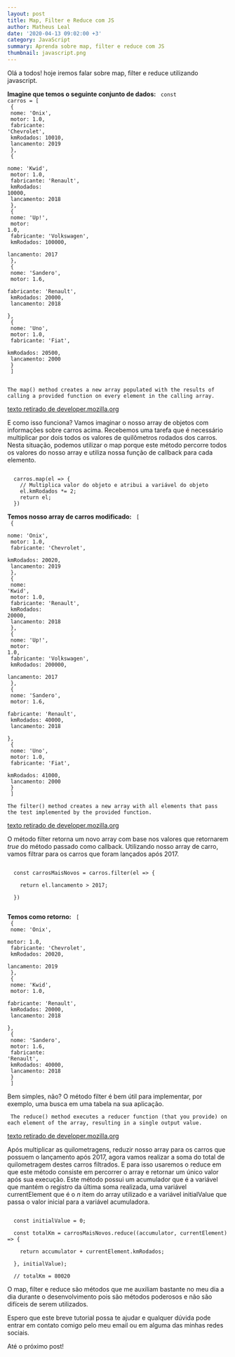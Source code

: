 ```yaml
---
layout: post
title: Map, Filter e Reduce com JS
author: Matheus Leal
date: '2020-04-13 09:02:00 +3'
category: JavaScript
summary: Aprenda sobre map, filter e reduce com JS
thumbnail: javascript.png
---
```


<p>Olá a todos! hoje iremos falar sobre map, filter e reduce utilizando javascript. </p>

<b>Imagine que temos o seguinte conjunto de dados:</b>
<code>
  const carros = [<br>
    {<br>
      nome: 'Onix',<br>
      motor: 1.0,<br>
      fabricante: 'Chevrolet',<br>
      kmRodados: 10010,<br>
      lancamento: 2019<br>
    },<br>
    {<br>
      nome: 'Kwid',<br>
      motor: 1.0,<br>
      fabricante: 'Renault',<br>
      kmRodados: 10000,<br>
      lancamento: 2018<br>
    },<br>
    {<br>
      nome: 'Up!',<br>
      motor: 1.0,<br>
      fabricante: 'Volkswagen',<br>
      kmRodados: 100000,<br>
      lancamento: 2017<br>
    },<br>
    {<br>
      nome: 'Sandero',<br>
      motor: 1.6,<br>
      fabricante: 'Renault',<br>
      kmRodados: 20000,<br>
      lancamento: 2018<br>
    },<br>
    {<br>
      nome: 'Uno',<br>
      motor: 1.0,<br>
      fabricante: 'Fiat',<br>
      kmRodados: 20500,<br>
      lancamento: 2000<br>
    }<br>
  ]<br>
</code>

```
The map() method creates a new array populated with the results of calling a provided function on every element in the calling array.
```
<a href="https://developer.mozilla.org/en-US/docs/Web/JavaScript/Reference/Global_Objects/Array/map"> texto retirado de developer.mozilla.org </a> <br>

E como isso funciona? Vamos imaginar o nosso array de objetos com informações sobre carros acima. Recebemos uma tarefa que é necessário multiplicar por dois todos os valores de quilômetros rodados dos carros. Nesta situação, podemos utilizar o map porque este método percorre todos os valores do nosso array e utiliza nossa função de callback para cada elemento.<br>

<code>
  carros.map(el => {
    // Multiplica valor do objeto e atribui a variável do objeto
    el.kmRodados *= 2;
    return el;
  })
</code>

<b>Temos nosso array de carros modificado:</b>
<code>
  [<br>
    {<br>
      nome: 'Onix',<br>
      motor: 1.0,<br>
      fabricante: 'Chevrolet',<br>
      kmRodados: 20020,<br>
      lancamento: 2019<br>
    },<br>
    {<br>
      nome: 'Kwid',<br>
      motor: 1.0,<br>
      fabricante: 'Renault',<br>
      kmRodados: 20000,<br>
      lancamento: 2018<br>
    },<br>
    {<br>
      nome: 'Up!',<br>
      motor: 1.0,<br>
      fabricante: 'Volkswagen',<br>
      kmRodados: 200000,<br>
      lancamento: 2017<br>
    },<br>
    {<br>
      nome: 'Sandero',<br>
      motor: 1.6,<br>
      fabricante: 'Renault',<br>
      kmRodados: 40000,<br>
      lancamento: 2018<br>
    },<br>
    {<br>
      nome: 'Uno',<br>
      motor: 1.0,<br>
      fabricante: 'Fiat',<br>
      kmRodados: 41000,<br>
      lancamento: 2000<br>
    }<br>
  ]
</code>


```
The filter() method creates a new array with all elements that pass the test implemented by the provided function.
```
<a href="https://developer.mozilla.org/en-US/docs/Web/JavaScript/Reference/Global_Objects/Array/filter"> texto retirado de developer.mozilla.org </a> <br>

<p>O método filter retorna um novo array com base nos valores que retornarem <i>true</i> do método passado como callback. Utilizando nosso array de carro, vamos filtrar para os carros que foram lançados após 2017.</p>

<code>
  const carrosMaisNovos = carros.filter(el => {<br>
    return el.lancamento > 2017;<br>
  })<br>
</code>

<b>Temos como retorno:</b>
<code>
  [<br>
    {<br>
      nome: 'Onix',<br>
      motor: 1.0,<br>
      fabricante: 'Chevrolet',<br>
      kmRodados: 20020,<br>
      lancamento: 2019<br>
    },<br>
    {<br>
      nome: 'Kwid',<br>
      motor: 1.0,<br>
      fabricante: 'Renault',<br>
      kmRodados: 20000,<br>
      lancamento: 2018<br>
    },<br>
    {<br>
      nome: 'Sandero',<br>
      motor: 1.6,<br>
      fabricante: 'Renault',<br>
      kmRodados: 40000,<br>
      lancamento: 2018<br>
    }<br>
  ]
</code>

<p>Bem simples, não? O método filter é bem útil para implementar, por exemplo, uma busca em uma tabela na sua aplicação.</p>

```
 The reduce() method executes a reducer function (that you provide) on each element of the array, resulting in a single output value.
```
<a href="https://developer.mozilla.org/en-US/docs/Web/JavaScript/Reference/Global_Objects/Array/Reduce"> texto retirado de developer.mozilla.org </a> <br>

<p>Após multiplicar as quilometragens, reduzir nosso array para os carros que possuem o lançamento após 2017, agora vamos realizar a soma do total de quilometragem destes carros filtrados. E para isso usaremos o reduce em que este método consiste em percorrer o array e retornar um único valor após sua execução. Este método possui um acumulador que é a variável que mantém o registro da última soma realizada, uma variável currentElement que é o <i>n</i> item do array utilizado e a variável initialValue que passa o valor inicial para a variável acumuladora.</p>

<code>
  const initialValue = 0;<br>
  const totalKm = carrosMaisNovos.reduce((accumulator, currentElement) => {<br>
    return accumulator + currentElement.kmRodados;<br>
  }, initialValue);<br>
  // totalKm = 80020
</code>

<p>O map, filter e reduce são métodos que me auxiliam bastante no meu dia a dia durante o desenvolvimento pois são métodos poderosos e não são difíceis de serem utilizados.</p>
<p>Espero que este breve tutorial possa te ajudar e qualquer dúvida pode entrar em contato comigo pelo meu email ou em alguma das minhas redes sociais.</p>
Até o próximo post!